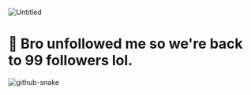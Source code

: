![Untitled](https://github.com/user-attachments/assets/521cb2ed-fcc0-4de3-aa9c-bd4a62e4b769)
# 🎊 Bro unfollowed me so we're back to 99 followers lol.
![github-snake](https://github.com/coni111/coni111/assets/137056695/1cf3abe4-34c2-4c10-875b-a2de9d4b78f3)
